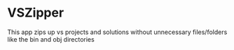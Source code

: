 # VSZipper
This app zips up vs projects and solutions without unnecessary files/folders like the bin and obj directories

